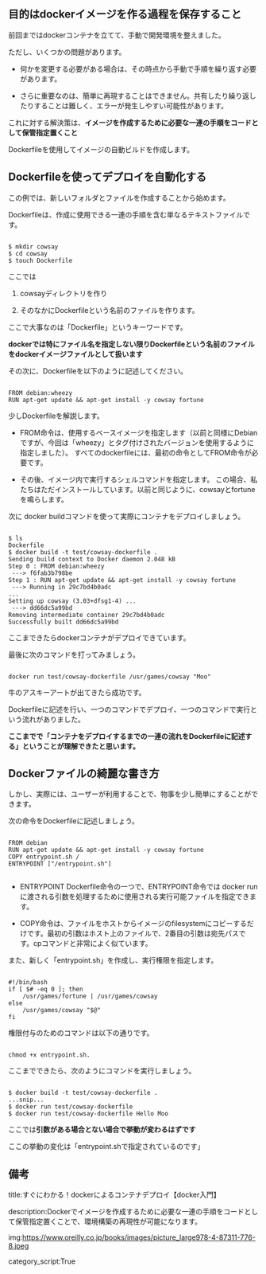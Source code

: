 


## 目的はdockerイメージを作る過程を保存すること

前回まではdockerコンテナを立てて、手動で開発環境を整えました。

ただし、いくつかの問題があります。

- 何かを変更する必要がある場合は、その時点から手動で手順を繰り返す必要があります。



- さらに重要なのは、簡単に再現することはできません。共有したり繰り返したりすることは難しく、エラーが発生しやすい可能性があります。

これに対する解決策は、**イメージを作成するために必要な一連の手順をコードとして保管指定置くこと**

Dockerfileを使用してイメージの自動ビルドを作成します。



## Dockerfileを使ってデプロイを自動化する

この例では、新しいフォルダとファイルを作成することから始めます。

Dockerfileは、作成に使用できる一連の手順を含む単なるテキストファイルです。


<pre><code>
$ mkdir cowsay
$ cd cowsay
$ touch Dockerfile
</code></pre>

ここでは

1. cowsayディレクトリを作り

2. そのなかにDockerfileという名前のファイルを作ります。

ここで大事なのは「Dockerfile」というキーワードです。

**dockerでは特にファイル名を指定しない限りDockerfileという名前のファイルをdockerイメージファイルとして扱います**

その次に、Dockerfileを以下のように記述してください。

<pre><code>
FROM debian:wheezy
RUN apt-get update && apt-get install -y cowsay fortune
</code></pre>

少しDockerfileを解説します。


- FROM命令は、使用するベースイメージを指定します（以前と同様にDebianですが、今回は「wheezy」とタグ付けされたバージョンを使用するように指定しました）。
すべてのdockerfileには、最初の命令としてFROM命令が必要です。

- その後、イメージ内で実行するシェルコマンドを指定します。
この場合、私たちはただインストールしています。以前と同じように、cowsayとfortuneを鳴らします。

次に docker buildコマンドを使って実際にコンテナをデプロイしましょう。

<pre><code>
$ ls
Dockerfile
$ docker build -t test/cowsay-dockerfile .
Sending build context to Docker daemon 2.048 kB
Step 0 : FROM debian:wheezy
 ---> f6fab3b798be
Step 1 : RUN apt-get update && apt-get install -y cowsay fortune
 ---> Running in 29c7bd4b0adc
...
Setting up cowsay (3.03+dfsg1-4) ...
 ---> dd66dc5a99bd
Removing intermediate container 29c7bd4b0adc
Successfully built dd66dc5a99bd
</code></pre>

ここまできたらdockerコンテナがデプロイできています。

最後に次のコマンドを打ってみましょう。

<pre><code>
docker run test/cowsay-dockerfile /usr/games/cowsay "Moo"
</code></pre>

牛のアスキーアートが出てきたら成功です。

Dockerfileに記述を行い、一つのコマンドでデプロイ、一つのコマンドで実行という流れがありました。

**ここまでで「コンテナをデプロイするまでの一連の流れをDockerfileに記述する」ということが理解できたと思います。**


## Dockerファイルの綺麗な書き方

しかし、実際には、ユーザーが利用することで、物事を少し簡単にすることができます。

次の命令をDockerfileに記述しましょう。

<pre><code>
FROM debian
RUN apt-get update && apt-get install -y cowsay fortune
COPY entrypoint.sh /
ENTRYPOINT ["/entrypoint.sh"]

</code></pre>


- ENTRYPOINT Dockerfile命令の一つで、ENTRYPOINT命令では
docker runに渡される引数を処理するために使用される実行可能ファイルを指定できます。

- COPY命令は、ファイルをホストからイメージのfilesystemにコピーするだけです。最初の引数はホスト上のファイルで、2番目の引数は宛先パスです。cpコマンドと非常によく似ています。



また、新しく「entrypoint.sh」を作成し、実行権限を指定します。

<pre><code>
#!/bin/bash
if [ $# -eq 0 ]; then
    /usr/games/fortune | /usr/games/cowsay
else
    /usr/games/cowsay "$@"
fi
</code></pre>

権限付与のためのコマンドは以下の通りです。

<pre><code>
chmod +x entrypoint.sh.
</code></pre>

ここまでできたら、次のようにコマンドを実行しましょう。

<pre><code>
$ docker build -t test/cowsay-dockerfile .
...snip...
$ docker run test/cowsay-dockerfile
$ docker run test/cowsay-dockerfile Hello Moo
</code></pre>

ここでは**引数がある場合とない場合で挙動が変わるはずです**

ここの挙動の変化は「entrypoint.shで指定されているのです」




## 備考

title:すぐにわかる！dockerによるコンテナデプロイ【docker入門】

description:Dockerでイメージを作成するために必要な一連の手順をコードとして保管指定置くことで、環境構築の再現性が可能になります。

img:https://www.oreilly.co.jp/books/images/picture_large978-4-87311-776-8.jpeg

category_script:True




